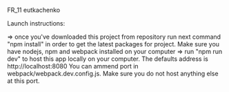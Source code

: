 FR_11 eutkachenko

Launch instructions: 

=> once you've downloaded this project from repository run next command "npm install"
in order to get the latest packages for project. Make sure you have nodejs, npm and webpack
installed on your computer
=> run "npm run dev" to host this app locally on your computer. The defaults address is http://localhost:8080
You can ammend port in webpack/webpack.dev.config.js. Make sure you do not host anything else at this port.